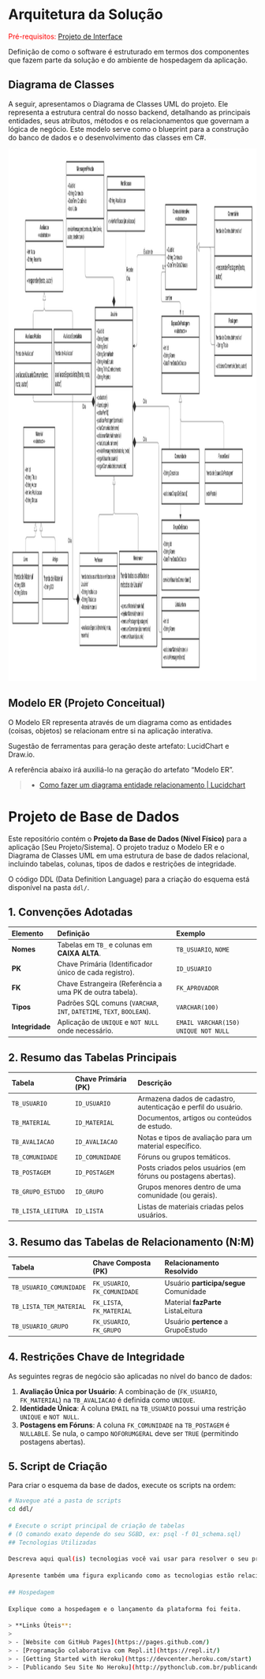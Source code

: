 # Arquitetura da Solução

<span style="color:red">Pré-requisitos: <a href="3-Projeto de Interface.md"> Projeto de Interface</a></span>

Definição de como o software é estruturado em termos dos componentes que fazem parte da solução e do ambiente de hospedagem da aplicação.

## Diagrama de Classes
A seguir, apresentamos o Diagrama de Classes UML do projeto. Ele representa a estrutura central do nosso backend, detalhando as principais entidades, seus atributos, métodos e os relacionamentos que governam a lógica de negócio. Este modelo serve como o blueprint para a construção do banco de dados e o desenvolvimento das classes em C#.

[<img width="1440" height="1080" alt="UML" src="img/classe_UML.png" />](img/classe_UML.png)

## Modelo ER (Projeto Conceitual)

O Modelo ER representa através de um diagrama como as entidades (coisas, objetos) se relacionam entre si na aplicação interativa.

Sugestão de ferramentas para geração deste artefato: LucidChart e Draw.io.

A referência abaixo irá auxiliá-lo na geração do artefato “Modelo ER”.

> - [Como fazer um diagrama entidade relacionamento | Lucidchart](https://www.lucidchart.com/pages/pt/como-fazer-um-diagrama-entidade-relacionamento)

# Projeto de Base de Dados 

Este repositório contém o **Projeto da Base de Dados (Nível Físico)** para a aplicação [Seu Projeto/Sistema]. O projeto traduz o Modelo ER e o Diagrama de Classes UML em uma estrutura de base de dados relacional, incluindo tabelas, colunas, tipos de dados e restrições de integridade.

O código DDL (Data Definition Language) para a criação do esquema está disponível na pasta `ddl/`.

## 1. Convenções Adotadas

| Elemento | Definição | Exemplo |
| :--- | :--- | :--- |
| **Nomes** | Tabelas em `TB_` e colunas em **CAIXA ALTA**. | `TB_USUARIO`, `NOME` |
| **PK** | Chave Primária (Identificador único de cada registro). | `ID_USUARIO` |
| **FK** | Chave Estrangeira (Referência a uma PK de outra tabela). | `FK_APROVADOR` |
| **Tipos** | Padrões SQL comuns (`VARCHAR`, `INT`, `DATETIME`, `TEXT`, `BOOLEAN`). | `VARCHAR(100)` |
| **Integridade** | Aplicação de `UNIQUE` e `NOT NULL` onde necessário. | `EMAIL VARCHAR(150) UNIQUE NOT NULL` |

## 2. Resumo das Tabelas Principais

| Tabela | Chave Primária (PK) | Descrição |
| :--- | :--- | :--- |
| `TB_USUARIO` | `ID_USUARIO` | Armazena dados de cadastro, autenticação e perfil do usuário. |
| `TB_MATERIAL` | `ID_MATERIAL` | Documentos, artigos ou conteúdos de estudo. |
| `TB_AVALIACAO` | `ID_AVALIACAO` | Notas e tipos de avaliação para um material específico. |
| `TB_COMUNIDADE` | `ID_COMUNIDADE` | Fóruns ou grupos temáticos. |
| `TB_POSTAGEM` | `ID_POSTAGEM` | Posts criados pelos usuários (em fóruns ou postagens abertas). |
| `TB_GRUPO_ESTUDO` | `ID_GRUPO` | Grupos menores dentro de uma comunidade (ou gerais). |
| `TB_LISTA_LEITURA`| `ID_LISTA` | Listas de materiais criadas pelos usuários. |

## 3. Resumo das Tabelas de Relacionamento (N:M)

| Tabela | Chave Composta (PK) | Relacionamento Resolvido |
| :--- | :--- | :--- |
| `TB_USUARIO_COMUNIDADE` | `FK_USUARIO`, `FK_COMUNIDADE` | Usuário **participa/segue** Comunidade |
| `TB_LISTA_TEM_MATERIAL` | `FK_LISTA`, `FK_MATERIAL` | Material **fazParte** ListaLeitura |
| `TB_USUARIO_GRUPO` | `FK_USUARIO`, `FK_GRUPO` | Usuário **pertence** a GrupoEstudo |

## 4. Restrições Chave de Integridade

As seguintes regras de negócio são aplicadas no nível do banco de dados:

1.  **Avaliação Única por Usuário**: A combinação de (`FK_USUARIO`, `FK_MATERIAL`) na `TB_AVALIACAO` é definida como `UNIQUE`.
2.  **Identidade Única**: A coluna `EMAIL` na `TB_USUARIO` possui uma restrição `UNIQUE` e `NOT NULL`.
3.  **Postagens em Fóruns**: A coluna `FK_COMUNIDADE` na `TB_POSTAGEM` é `NULLABLE`. Se nula, o campo `NOFORUMGERAL` deve ser `TRUE` (permitindo postagens abertas).

## 5. Script de Criação

Para criar o esquema da base de dados, execute os scripts na ordem:

```bash
# Navegue até a pasta de scripts
cd ddl/

# Execute o script principal de criação de tabelas
# (O comando exato depende do seu SGBD, ex: psql -f 01_schema.sql)
## Tecnologias Utilizadas

Descreva aqui qual(is) tecnologias você vai usar para resolver o seu problema, ou seja, implementar a sua solução. Liste todas as tecnologias envolvidas, linguagens a serem utilizadas, serviços web, frameworks, bibliotecas, IDEs de desenvolvimento, e ferramentas.

Apresente também uma figura explicando como as tecnologias estão relacionadas ou como uma interação do usuário com o sistema vai ser conduzida, por onde ela passa até retornar uma resposta ao usuário.

## Hospedagem

Explique como a hospedagem e o lançamento da plataforma foi feita.

> **Links Úteis**:
>
> - [Website com GitHub Pages](https://pages.github.com/)
> - [Programação colaborativa com Repl.it](https://repl.it/)
> - [Getting Started with Heroku](https://devcenter.heroku.com/start)
> - [Publicando Seu Site No Heroku](http://pythonclub.com.br/publicando-seu-hello-world-no-heroku.html)
